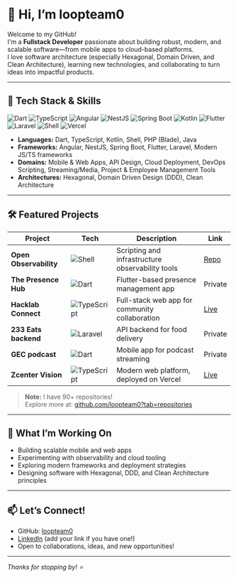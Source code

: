# 👋 Hi, I’m loopteam0

Welcome to my GitHub!  
I'm a **Fullstack Developer** passionate about building robust, modern, and scalable software—from mobile apps to cloud-based platforms.  
I love software architecture (especially Hexagonal, Domain Driven, and Clean Architecture), learning new technologies, and collaborating to turn ideas into impactful products.

---

## 🚀 Tech Stack & Skills

![Dart](https://img.shields.io/badge/-Dart-0175C2?logo=dart&logoColor=fff)
![TypeScript](https://img.shields.io/badge/-TypeScript-3178C6?logo=typescript&logoColor=fff)
![Angular](https://img.shields.io/badge/-Angular-DD0031?logo=angular&logoColor=fff)
![NestJS](https://img.shields.io/badge/-NestJS-E0234E?logo=nestjs&logoColor=fff)
![Spring Boot](https://img.shields.io/badge/-Spring_Boot-6DB33F?logo=spring-boot&logoColor=fff)
![Kotlin](https://img.shields.io/badge/-Kotlin-7F52FF?logo=kotlin&logoColor=fff)
![Flutter](https://img.shields.io/badge/-Flutter-02569B?logo=flutter&logoColor=fff)
![Laravel](https://img.shields.io/badge/-Laravel-FF2D20?logo=laravel&logoColor=fff)
![Shell](https://img.shields.io/badge/-Shell-4EAA25?logo=gnubash&logoColor=fff)
![Vercel](https://img.shields.io/badge/-Vercel-000?logo=vercel&logoColor=fff)

- **Languages:** Dart, TypeScript, Kotlin, Shell, PHP (Blade), Java
- **Frameworks:** Angular, NestJS, Spring Boot, Flutter, Laravel, Modern JS/TS frameworks
- **Domains:** Mobile & Web Apps, API Design, Cloud Deployment, DevOps Scripting, Streaming/Media, Project & Employee Management Tools
- **Architectures:** Hexagonal, Domain Driven Design (DDD), Clean Architecture

---

## 🛠️ Featured Projects

| Project | Tech | Description | Link |
|---------|------|-------------|------|
| **Open Observability** | ![Shell](https://img.shields.io/badge/-Shell-4EAA25?logo=gnubash&logoColor=fff) | Scripting and infrastructure observability tools | [Repo](https://github.com/loopteam0/open-observability) |
| **The Presence Hub** | ![Dart](https://img.shields.io/badge/-Dart-0175C2?logo=dart&logoColor=fff) | Flutter-based presence management app | Private |
| **Hacklab Connect** | ![TypeScript](https://img.shields.io/badge/-TypeScript-3178C6?logo=typescript&logoColor=fff) | Full-stack web app for community collaboration | [Live](https://hacklab-connect.vercel.app) |
| **233 Eats backend** | ![Laravel](https://img.shields.io/badge/-Laravel-FF2D20?logo=laravel&logoColor=fff) | API backend for food delivery | Private |
| **GEC podcast** | ![Dart](https://img.shields.io/badge/-Dart-0175C2?logo=dart&logoColor=fff) | Mobile app for podcast streaming | Private |
| **Zcenter Vision** | ![TypeScript](https://img.shields.io/badge/-TypeScript-3178C6?logo=typescript&logoColor=fff) | Modern web platform, deployed on Vercel | [Live](https://zcenter-vision.vercel.app) |

> **Note:** I have 90+ repositories!  
> Explore more at: [github.com/loopteam0?tab=repositories](https://github.com/loopteam0?tab=repositories)

---

## 🌱 What I’m Working On

- Building scalable mobile and web apps
- Experimenting with observability and cloud tooling
- Exploring modern frameworks and deployment strategies
- Designing software with Hexagonal, DDD, and Clean Architecture principles

---

## 📫 Let’s Connect!

- GitHub: [loopteam0](https://github.com/loopteam0)
- [LinkedIn](#) (add your link if you have one!)
- Open to collaborations, ideas, and new opportunities!

---

_Thanks for stopping by! ⭐️_
